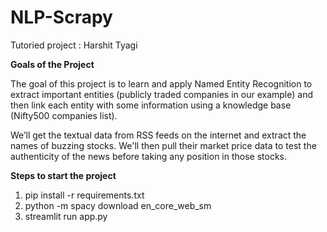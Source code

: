 # NLP-Scrapy
Tutoried project : Harshit Tyagi

**Goals of the Project**

The goal of this project is to learn and apply Named Entity Recognition to extract important entities (publicly traded companies in our example) and then link each entity with some information using a knowledge base (Nifty500 companies list).

We’ll get the textual data from RSS feeds on the internet and extract the names of buzzing stocks. We'll then pull their market price data to test the authenticity of the news before taking any position in those stocks.

**Steps to start the project**

1.  pip install -r requirements.txt
2.  python -m spacy download en_core_web_sm
3.  streamlit run app.py

